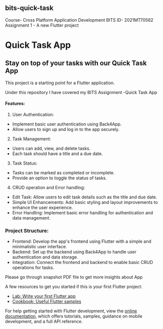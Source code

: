 ## bits-quick-task

Course- Cross Platform Application Development
BITS ID- 2021MT70562
Assignment 1 - A new Flutter project

# Quick Task App
## Stay on top of your tasks with our Quick Task App

This project is a starting point for a Flutter application.

Under this repository I have covered my BITS Assignment -Quick Task App

#### Features:

1. User Authentication:
- Implement basic user authentication using Back4App.
- Allow users to sign up and log in to the app securely.

2. Task Management:
- Users can add, view, and delete tasks.
- Each task should have a title and a due date.

3. Task Status:
- Tasks can be marked as completed or incomplete.
- Provide an option to toggle the status of tasks.

4. CRUD operation and Error handling:
- Edit Task: Allow users to edit task details such as the title and due date.
- Simple UI Enhancements: Add basic styling and layout improvements to enhance the user experience.
- Error Handling: Implement basic error handling for authentication and data management.

### Project Structure:
- Frontend: Develop the app's frontend using Flutter with a simple and minimalistic user interface.
- Backend: Set up the backend using Back4App to handle user authentication and data storage.
- Integration: Connect the frontend and backend to enable basic CRUD operations for tasks.

Please go through snapshot PDF file to get more insights about App

A few resources to get you started if this is your first Flutter project:

- [Lab: Write your first Flutter app](https://docs.flutter.dev/get-started/codelab)
- [Cookbook: Useful Flutter samples](https://docs.flutter.dev/cookbook)

For help getting started with Flutter development, view the
[online documentation](https://docs.flutter.dev/), which offers tutorials,
samples, guidance on mobile development, and a full API reference.
